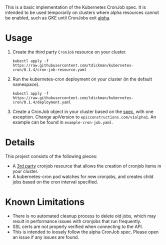 This is a basic implementation of the Kubernetes CronJob spec. It is intended
to be used temporarily on clusters where alpha resources cannot be enabled,
such as GKE until CronJobs exit
[alpha](https://github.com/kubernetes/kubernetes/issues/41039).

# Usage

1. Create the third party `CronJob` resource on your cluster.

    ```kubectl apply -f https://raw.githubusercontent.com/tdickman/kubernetes-cron/0.1.4/cron-job-resource.yaml```

2. Run the kubernetes-cron deployment on your cluster (in the default namespace).

    ```kubectl apply -f https://raw.githubusercontent.com/tdickman/kubernetes-cron/0.1.4/deployment.yaml```

3. Create a CronJob object in your cluster based on the
   [spec](https://kubernetes.io/docs/user-guide/cron-jobs/), with one
exception. Change apiVersion to `epicconstructions.com/v1alpha1`. An example
can be found in `example-cron-job.yaml`.

# Details

This project consists of the following pieces:

* A [3rd party](https://kubernetes.io/docs/user-guide/thirdpartyresources/)
  cronjob resource that allows the creation of cronjob items in your cluster.
* A kubernetes-cron pod watches for new cronjobs, and creates child jobs based
  on the cron interval specified.


# Known Limitations
* There is no automated cleanup process to delete old jobs, which may result in
  performance issues with cronjobs that run frequently.
* SSL certs are not properly verified when connecting to the API.
* This is intended to loosely follow the alpha CronJob spec. Please open an
  issue if any issues are found.
